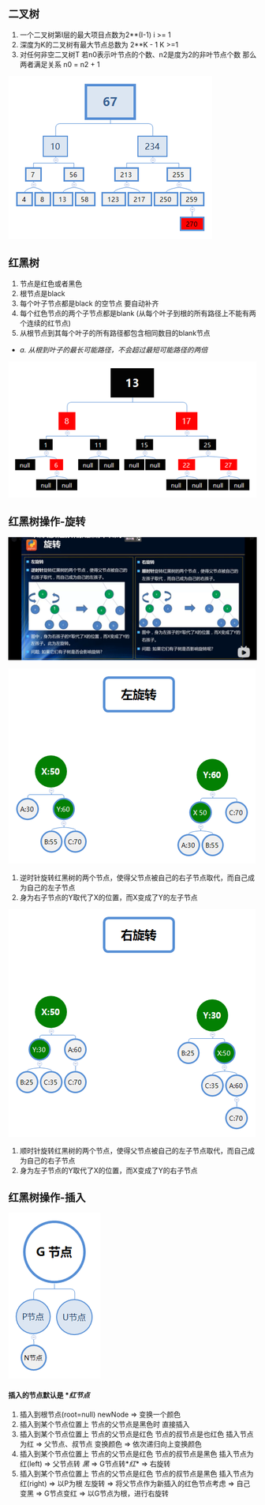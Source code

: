 ## 二叉树 
1. 一个二叉树第I层的最大项目点数为2**(I-1) i >= 1
2. 深度为K的二叉树有最大节点总数为 2**K - 1 K >=1
3. 对任何非空二叉树T 若n0表示叶节点的个数、n2是度为2的非叶节点个数 那么两者满足关系 n0 = n2 + 1

![二叉树](https://github.com/474366498/web-note/blob/main/note/%E7%AE%97%E6%B3%95/%E6%A0%91/files/binary-search-tree.png "二叉")


## 红黑树
1. 节点是红色或者黑色
2. 根节点是black 
3. 每个叶子节点都是black 的空节点   要自动补齐
4. 每个红色节点的两个子节点都是blank (从每个叶子到根的所有路径上不能有两个连续的红节点)
5. 从根节点到其每个叶子的所有路径都包含相同数目的blank节点


* _a. 从根到叶子的最长可能路径，不会超过最短可能路径的两倍_


![二叉树](https://github.com/474366498/web-note/blob/main/note/%E7%AE%97%E6%B3%95/%E6%A0%91/files/red-blcnk-tree.png "红黑")




## 红黑树操作-旋转

![旋转](https://github.com/474366498/web-note/blob/main/note/%E7%AE%97%E6%B3%95/%E6%A0%91/files/rotate.png "旋转")

![左旋转](https://github.com/474366498/web-note/blob/main/note/%E7%AE%97%E6%B3%95/%E6%A0%91/files/left-rotate.png "左旋转")
1. 逆时针旋转红黑树的两个节点，使得父节点被自己的右子节点取代，而自己成为自己的左子节点
2. 身为右子节点的Y取代了X的位置，而X变成了Y的左子节点


![右旋转](https://github.com/474366498/web-note/blob/main/note/%E7%AE%97%E6%B3%95/%E6%A0%91/files/right-rotate.png "右旋转")
1. 顺时针旋转红黑树的两个节点，使得父节点被自己的左子节点取代，而自己成为自己的右子节点
2. 身为左子节点的Y取代了X的位置，而X变成了Y的右子节点


## 红黑树操作-插入

![节点简写](https://github.com/474366498/web-note/blob/main/note/%E7%AE%97%E6%B3%95/%E6%A0%91/files/insert.png "简写")
#### 插入的节点默认是 *_红节点_ 

1. 插入到根节点(root=null) newNode => 变换一个颜色
2. 插入到某个节点位置上 节点的父节点是黑色时 直接插入
3. 插入到某个节点位置上 节点的父节点是红色 节点的叔节点是也红色  插入节点为红 => 父节点、叔节点 变换颜色 => 依次递归向上变换颜色
4. 插入到某个节点位置上 节点的父节点是红色 节点的叔节点是黑色    插入节点为红(left) => 父节点转 *_黑_* => G节点转*_红_* => 右旋转
5. 插入到某个节点位置上 节点的父节点是红色 节点的叔节点是黑色    插入节点为红(right) => 以P为根 左旋转 => 将父节点作为新插入的红色节点考虑 => 自己变黑 => G节点变红 => 以G节点为根，进行右旋转










